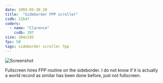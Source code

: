 ```yaml
---
date: 1993-05-30 20
title:  "Sideborder FPP scroller"
csdb: 12647
coders:
  - name: "Clarence"
    csdb: 397
size: 384x192
fps: 50
tags: sideborder scroller fpp
---
```

![Screenshot](/c64wrd/cadgers/flatline/sideborder-fpp.png)

Fullscreen hires FPP routine on the sideborder. I do not know if it is actually a world record as similar has been done before, just not fullscreen.

<!--more-->
